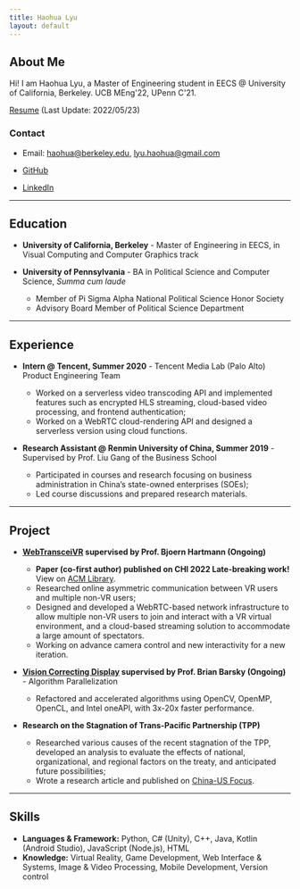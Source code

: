 ```yaml
---
title: Haohua Lyu
layout: default
---
```


## About Me

<!-- <img class="profile-picture" src="sherlock.jpg"> -->

Hi! I am Haohua Lyu, a Master of Engineering student in EECS @ University of California, Berkeley. UCB MEng'22, UPenn C'21.

[Resume](Haohua_Lyu_Resume_EN_2022_05_T.pdf) (Last Update: 2022/05/23)

### Contact

* Email: [haohua@berkeley.edu](mailto:haohua@berkeley.edu), [lyu.haohua@gmail.com](mailto:lyu.haohua@gmail.com)

* [GitHub](https://github.com/Haohua-Lyu)

* [LinkedIn](https://www.linkedin.com/in/haohualyu/)

---

## Education

* **University of California, Berkeley** - Master of Engineering in EECS, in Visual Computing and Computer Graphics track
* **University of Pennsylvania** - BA in Political Science and Computer Science, *Summa cum laude*

  - Member of Pi Sigma Alpha National Political Science Honor Society
  - Advisory Board Member of Political Science Department

---

## Experience

* **Intern @ Tencent, Summer 2020** - Tencent Media Lab (Palo Alto) Product Engineering Team

  - Worked on a serverless video transcoding API and implemented features such as encrypted HLS streaming, cloud-based video processing, and frontend authentication;
  - Worked on a WebRTC cloud-rendering API and designed a serverless version using cloud functions.

* **Research Assistant @ Renmin University of China, Summer 2019** - Supervised by Prof. Liu Gang of the Business School

  - Participated in courses and research focusing on business administration in China’s state-owned enterprises (SOEs);
  - Led course discussions and prepared research materials.

---

## Project

* **[WebTransceiVR](https://www.behance.net/gallery/133237183/WebTransceiVR-Asymmetric-VR-Collaboration-At-Scale) supervised by Prof. Bjoern Hartmann (Ongoing)**
  - **Paper (co-first author) published on CHI 2022 Late-breaking work!** View on [ACM Library](https://dl.acm.org/doi/abs/10.1145/3491101.3519816).
  - Researched online asymmetric communication between VR users and multiple non-VR users;
  - Designed and developed a WebRTC-based network infrastructure to allow multiple non-VR users to join and interact with a VR virtual environment, and a cloud-based streaming solution to accommodate a large amount of spectators.
  - Working on advance camera control and new interactivity for a new iteration.

* **[Vision Correcting Display](https://barskygroup.wixsite.com/home) supervised by Prof. Brian Barsky (Ongoing)** - Algorithm Parallelization
  
  - Refactored and accelerated algorithms using OpenCV, OpenMP, OpenCL, and Intel oneAPI, with 3x-20x faster performance.

* **Research on the Stagnation of Trans-Pacific Partnership (TPP)**

  - Researched various causes of the recent stagnation of the TPP, developed an analysis to evaluate the effects of national,
organizational, and regional factors on the treaty, and anticipated future possibilities;
  - Wrote a research article and published on [China-US Focus](https://www.chinausfocus.com/finance-economy/why-the-tpp-collapsed). 

---

## Skills
* **Languages & Framework:** Python, C# (Unity), C++, Java, Kotlin (Android Studio), JavaScript (Node.js), HTML
* **Knowledge:** Virtual Reality, Game Development, Web Interface & Systems, Image & Video Processing, Mobile Development, Version control